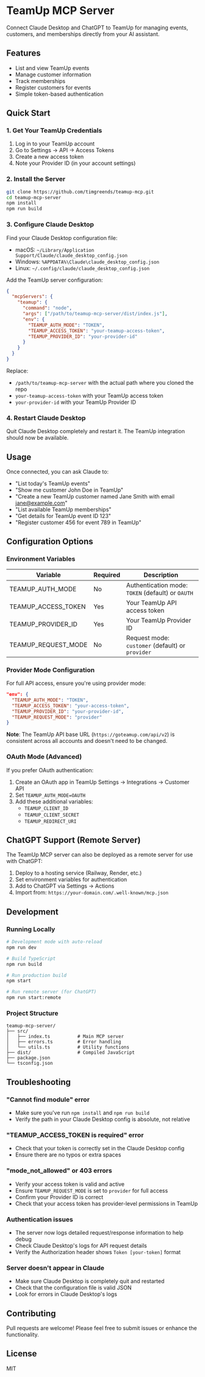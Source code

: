 # TeamUp MCP Server

Connect Claude Desktop and ChatGPT to TeamUp for managing events, customers, and memberships directly from your AI assistant.

## Features

- List and view TeamUp events
- Manage customer information
- Track memberships
- Register customers for events
- Simple token-based authentication

## Quick Start

### 1. Get Your TeamUp Credentials

1. Log in to your TeamUp account
2. Go to Settings → API → Access Tokens
3. Create a new access token
4. Note your Provider ID (in your account settings)

### 2. Install the Server

```bash
git clone https://github.com/timgreends/teamup-mcp.git
cd teamup-mcp-server
npm install
npm run build
```

### 3. Configure Claude Desktop

Find your Claude Desktop configuration file:
- macOS: `~/Library/Application Support/Claude/claude_desktop_config.json`
- Windows: `%APPDATA%\Claude\claude_desktop_config.json`
- Linux: `~/.config/claude/claude_desktop_config.json`

Add the TeamUp server configuration:

```json
{
  "mcpServers": {
    "teamup": {
      "command": "node",
      "args": ["/path/to/teamup-mcp-server/dist/index.js"],
      "env": {
        "TEAMUP_AUTH_MODE": "TOKEN",
        "TEAMUP_ACCESS_TOKEN": "your-teamup-access-token",
        "TEAMUP_PROVIDER_ID": "your-provider-id"
      }
    }
  }
}
```

Replace:
- `/path/to/teamup-mcp-server` with the actual path where you cloned the repo
- `your-teamup-access-token` with your TeamUp access token
- `your-provider-id` with your TeamUp Provider ID

### 4. Restart Claude Desktop

Quit Claude Desktop completely and restart it. The TeamUp integration should now be available.

## Usage

Once connected, you can ask Claude to:

- "List today's TeamUp events"
- "Show me customer John Doe in TeamUp"
- "Create a new TeamUp customer named Jane Smith with email jane@example.com"
- "List available TeamUp memberships"
- "Get details for TeamUp event ID 123"
- "Register customer 456 for event 789 in TeamUp"

## Configuration Options

### Environment Variables

| Variable | Required | Description |
|----------|----------|-------------|
| TEAMUP_AUTH_MODE | No | Authentication mode: `TOKEN` (default) or `OAUTH` |
| TEAMUP_ACCESS_TOKEN | Yes | Your TeamUp API access token |
| TEAMUP_PROVIDER_ID | Yes | Your TeamUp Provider ID |
| TEAMUP_REQUEST_MODE | No | Request mode: `customer` (default) or `provider` |

### Provider Mode Configuration

For full API access, ensure you're using provider mode:

```json
"env": {
  "TEAMUP_AUTH_MODE": "TOKEN",
  "TEAMUP_ACCESS_TOKEN": "your-access-token",
  "TEAMUP_PROVIDER_ID": "your-provider-id",
  "TEAMUP_REQUEST_MODE": "provider"
}
```

**Note**: The TeamUp API base URL (`https://goteamup.com/api/v2`) is consistent across all accounts and doesn't need to be changed.

### OAuth Mode (Advanced)

If you prefer OAuth authentication:

1. Create an OAuth app in TeamUp Settings → Integrations → Customer API
2. Set `TEAMUP_AUTH_MODE=OAUTH`
3. Add these additional variables:
   - `TEAMUP_CLIENT_ID`
   - `TEAMUP_CLIENT_SECRET`
   - `TEAMUP_REDIRECT_URI`

## ChatGPT Support (Remote Server)

The TeamUp MCP server can also be deployed as a remote server for use with ChatGPT:

1. Deploy to a hosting service (Railway, Render, etc.)
2. Set environment variables for authentication
3. Add to ChatGPT via Settings → Actions
4. Import from: `https://your-domain.com/.well-known/mcp.json`

## Development

### Running Locally

```bash
# Development mode with auto-reload
npm run dev

# Build TypeScript
npm run build

# Run production build
npm start

# Run remote server (for ChatGPT)
npm run start:remote
```

### Project Structure

```
teamup-mcp-server/
├── src/
│   ├── index.ts          # Main MCP server
│   ├── errors.ts         # Error handling
│   └── utils.ts          # Utility functions
├── dist/                 # Compiled JavaScript
├── package.json
└── tsconfig.json
```

## Troubleshooting

### "Cannot find module" error
- Make sure you've run `npm install` and `npm run build`
- Verify the path in your Claude Desktop config is absolute, not relative

### "TEAMUP_ACCESS_TOKEN is required" error
- Check that your token is correctly set in the Claude Desktop config
- Ensure there are no typos or extra spaces

### "mode_not_allowed" or 403 errors
- Verify your access token is valid and active
- Ensure `TEAMUP_REQUEST_MODE` is set to `provider` for full access
- Confirm your Provider ID is correct
- Check that your access token has provider-level permissions in TeamUp

### Authentication issues
- The server now logs detailed request/response information to help debug
- Check Claude Desktop's logs for API request details
- Verify the Authorization header shows `Token [your-token]` format

### Server doesn't appear in Claude
- Make sure Claude Desktop is completely quit and restarted
- Check that the configuration file is valid JSON
- Look for errors in Claude Desktop's logs

## Contributing

Pull requests are welcome! Please feel free to submit issues or enhance the functionality.

## License

MIT
